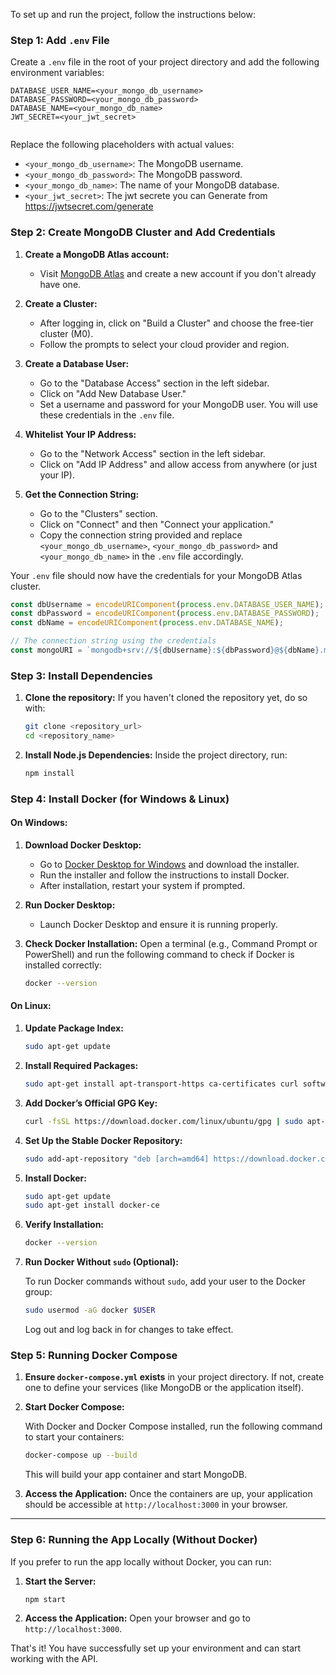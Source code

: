 To set up and run the project, follow the instructions below:

### Step 1: Add `.env` File

Create a `.env` file in the root of your project directory and add the following environment variables:

```plaintext
DATABASE_USER_NAME=<your_mongo_db_username>
DATABASE_PASSWORD=<your_mongo_db_password>
DATABASE_NAME=<your_mongo_db_name>
JWT_SECRET=<your_jwt_secret> 
 
```

Replace the following placeholders with actual values:

- `<your_mongo_db_username>`: The MongoDB username.
- `<your_mongo_db_password>`: The MongoDB password.
- `<your_mongo_db_name>`: The name of your MongoDB database.
- `<your_jwt_secret>`: The jwt secrete  you can Generate from  https://jwtsecret.com/generate

### Step 2: Create MongoDB Cluster and Add Credentials

1. **Create a MongoDB Atlas account:**

   - Visit [MongoDB Atlas](https://www.mongodb.com/cloud/atlas) and create a new account if you don't already have one.

2. **Create a Cluster:**

   - After logging in, click on "Build a Cluster" and choose the free-tier cluster (M0).
   - Follow the prompts to select your cloud provider and region.

3. **Create a Database User:**

   - Go to the "Database Access" section in the left sidebar.
   - Click on "Add New Database User."
   - Set a username and password for your MongoDB user. You will use these credentials in the `.env` file.

4. **Whitelist Your IP Address:**

   - Go to the "Network Access" section in the left sidebar.
   - Click on "Add IP Address" and allow access from anywhere (or just your IP).

5. **Get the Connection String:**
   - Go to the "Clusters" section.
   - Click on "Connect" and then "Connect your application."
   - Copy the connection string provided and replace `<your_mongo_db_username>`, `<your_mongo_db_password>` and `<your_mongo_db_name>` in the `.env` file accordingly.

Your `.env` file should now have the credentials for your MongoDB Atlas cluster.

```javascript
const dbUsername = encodeURIComponent(process.env.DATABASE_USER_NAME);
const dbPassword = encodeURIComponent(process.env.DATABASE_PASSWORD);
const dbName = encodeURIComponent(process.env.DATABASE_NAME);

// The connection string using the credentials
const mongoURI = `mongodb+srv://${dbUsername}:${dbPassword}@${dbName}.mongodb.net/?retryWrites=true&w=majority`;
```

### Step 3: Install Dependencies

1. **Clone the repository:**
   If you haven't cloned the repository yet, do so with:

   ```bash
   git clone <repository_url>
   cd <repository_name>
   ```

2. **Install Node.js Dependencies:**
   Inside the project directory, run:

   ```bash
   npm install
   ```

### Step 4: Install Docker (for Windows & Linux)

#### On Windows:

1. **Download Docker Desktop:**
   - Go to [Docker Desktop for Windows](https://www.docker.com/products/docker-desktop) and download the installer.
   - Run the installer and follow the instructions to install Docker.
   - After installation, restart your system if prompted.
2. **Run Docker Desktop:**

   - Launch Docker Desktop and ensure it is running properly.

3. **Check Docker Installation:**
   Open a terminal (e.g., Command Prompt or PowerShell) and run the following command to check if Docker is installed correctly:

   ```bash
   docker --version
   ```

#### On Linux:

1. **Update Package Index:**

   ```bash
   sudo apt-get update
   ```

2. **Install Required Packages:**

   ```bash
   sudo apt-get install apt-transport-https ca-certificates curl software-properties-common
   ```

3. **Add Docker’s Official GPG Key:**

   ```bash
   curl -fsSL https://download.docker.com/linux/ubuntu/gpg | sudo apt-key add -
   ```

4. **Set Up the Stable Docker Repository:**

   ```bash
   sudo add-apt-repository "deb [arch=amd64] https://download.docker.com/linux/ubuntu $(lsb_release -cs) stable"
   ```

5. **Install Docker:**

   ```bash
   sudo apt-get update
   sudo apt-get install docker-ce
   ```

6. **Verify Installation:**

   ```bash
   docker --version
   ```

7. **Run Docker Without `sudo` (Optional):**

   To run Docker commands without `sudo`, add your user to the Docker group:

   ```bash
   sudo usermod -aG docker $USER
   ```

   Log out and log back in for changes to take effect.

### Step 5: Running Docker Compose

1. **Ensure `docker-compose.yml` exists** in your project directory. If not, create one to define your services (like MongoDB or the application itself).

  

2. **Start Docker Compose:**

   With Docker and Docker Compose installed, run the following command to start your containers:

   ```bash
   docker-compose up --build
   ```

   This will build your app container and start MongoDB.

3. **Access the Application:**
   Once the containers are up, your application should be accessible at `http://localhost:3000` in your browser.

---

### Step 6: Running the App Locally (Without Docker)

If you prefer to run the app locally without Docker, you can run:

1. **Start the Server:**

   ```bash
   npm start
   ```

2. **Access the Application:**
   Open your browser and go to `http://localhost:3000`.

That's it! You have successfully set up your environment and can start working with the API.
